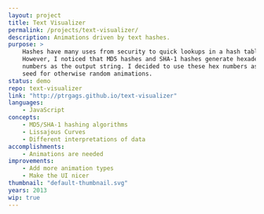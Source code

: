 ```yaml
---
layout: project
title: Text Visualizer
permalink: /projects/text-visualizer/
description: Animations driven by text hashes.
purpose: >
    Hashes have many uses from security to quick lookups in a hash table.
    However, I noticed that MD5 hashes and SHA-1 hashes generate hexadecimal
    numbers as the output string. I decided to use these hex numbers as a
    seed for otherwise random animations.
status: demo
repo: text-visualizer
link: "http://ptrgags.github.io/text-visualizer"
languages:
    - JavaScript
concepts:
    - MD5/SHA-1 hashing algorithms
    - Lissajous Curves
    - Different interpretations of data
accomplishments:
    - Animations are needed
improvements:
    - Add more animation types
    - Make the UI nicer
thumbnail: "default-thumbnail.svg"
years: 2013
wip: true
---
```

